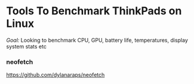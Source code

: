 # Tools To Benchmark ThinkPads on Linux

*Goal:* Looking to benchmark CPU, GPU, battery life, temperatures, display system stats etc  

### neofetch
https://github.com/dylanaraps/neofetch

